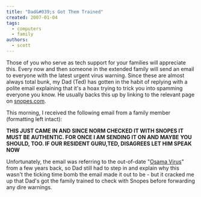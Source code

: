 ```yaml
---
title: "Dad&#039;s Got Them Trained"
created: 2007-01-04
tags: 
  - computers
  - family
authors: 
  - scott
---
```


Those of you who serve as tech support for your families will appreciate this. Every now and then someone in the extended family will send an email to everyone with the latest urgent virus warning. Since these are almost always total bunk, my Dad (Ted) has gotten in the habit of replying with a polite email explaining that it's a hoax trying to trick you into spamming everyone you know. He usually backs this up by linking to the relevant page on [snopes.com](http://www.snopes.com/).

This morning, I received the following email from a family member (formatting left intact):

**THIS JUST CAME IN AND SINCE NORM CHECKED IT WITH SNOPES IT MUST BE AUTHENTIC. FOR ONCE I AM SENDING IT ON AND MAYBE YOU SHOULD, TOO. IF OUR RESIDENT GURU,TED, DISAGREES LET HIM SPEAK NOW**

Unfortunately, the email was referring to the out-of-date "[Osama Virus](http://www.snopes.com/computer/virus/osama.asp)" from a few years back, so Dad still had to step in and explain why this wasn't the ticking time bomb the email made it out to be - but it cracked me up that Dad's got the family trained to check with Snopes before forwarding any dire warnings.
